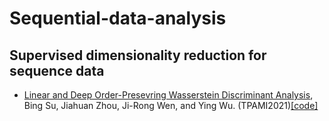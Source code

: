 # Sequential-data-analysis
## Supervised dimensionality reduction for sequence data
* [Linear and Deep Order-Presevring Wasserstein Discriminant Analysis](https://ieeexplore.ieee.org/abstract/document/9321151), Bing Su, Jiahuan Zhou, Ji-Rong Wen, and Ying Wu. (TPAMI2021)[[code]](https://github.com/BingSu12/OPW)
